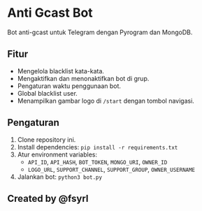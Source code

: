# Anti Gcast Bot

Bot anti-gcast untuk Telegram dengan Pyrogram dan MongoDB.

## Fitur
- Mengelola blacklist kata-kata.
- Mengaktifkan dan menonaktifkan bot di grup.
- Pengaturan waktu penggunaan bot.
- Global blacklist user.
- Menampilkan gambar logo di `/start` dengan tombol navigasi.

## Pengaturan
1. Clone repository ini.
2. Install dependencies: `pip install -r requirements.txt`
3. Atur environment variables: 
   - `API_ID`, `API_HASH`, `BOT_TOKEN`, `MONGO_URI`, `OWNER_ID`
   - `LOGO_URL`, `SUPPORT_CHANNEL`, `SUPPORT_GROUP`, `OWNER_USERNAME`
4. Jalankan bot: `python3 bot.py`

## Created by @fsyrl
